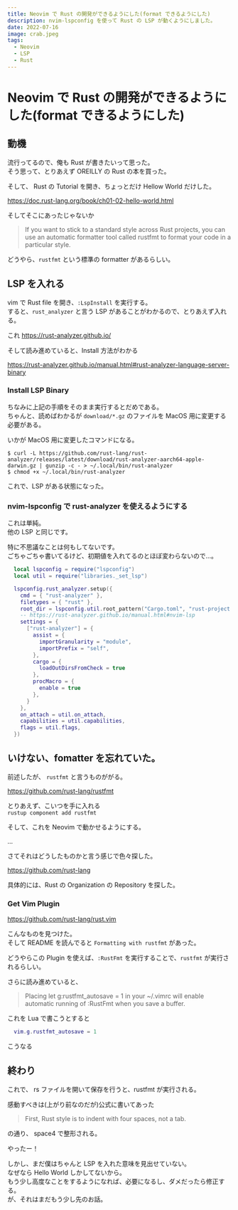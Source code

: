 ```yaml
---
title: Neovim で Rust の開発ができるようにした(format できるようにした)
description: nvim-lspconfig を使って Rust の LSP が動くようにしました。
date: 2022-07-16
image: crab.jpeg
tags:
  - Neovim
  - LSP
  - Rust
---
```


# Neovim で Rust の開発ができるようにした(format できるようにした)

## 動機

流行ってるので、俺も Rust が書きたいって思った。  
そう思って、とりあえず OREILLY の Rust の本を買った。

そして、 Rust の Tutorial を開き、ちょっとだけ Hellow World だけした。

https://doc.rust-lang.org/book/ch01-02-hello-world.html

そしてそこにあったじゃないか

> If you want to stick to a standard style across Rust projects, you can use an automatic formatter tool called rustfmt to format your code in a particular style.

どうやら、`rustfmt` という標準の formatter があるらしい。

## LSP を入れる
vim で Rust file を開き、`:LspInstall` を実行する。  
すると、`rust_analyzer` と言う LSP があることがわかるので、とりあえず入れる。

これ https://rust-analyzer.github.io/

そして読み進めていると、Install 方法がわかる

https://rust-analyzer.github.io/manual.html#rust-analyzer-language-server-binary

### Install LSP Binary

ちなみに上記の手順をそのまま実行するとだめである。  
ちゃんと、読めばわかるが `download/*.gz` のファイルを MacOS 用に変更する必要がある。

いかが MacOS 用に変更したコマンドになる。

```shell
$ curl -L https://github.com/rust-lang/rust-analyzer/releases/latest/download/rust-analyzer-aarch64-apple-darwin.gz | gunzip -c - > ~/.local/bin/rust-analyzer
$ chmod +x ~/.local/bin/rust-analyzer
```

これで、LSP がある状態になった。

### nvim-lspconfig で rust-analyzer を使えるようにする

これは単純。  
他の LSP と同じです。

特に不思議なことは何もしてないです。  
ごちゃごちゃ書いてるけど、初期値を入れてるのとほぼ変わらないので...。  

```lua
  local lspconfig = require("lspconfig")
  local util = require("libraries._set_lsp")

  lspconfig.rust_analyzer.setup({
    cmd = { "rust-analyzer" },
    filetypes = { "rust" },
    root_dir = lspconfig.util.root_pattern("Cargo.toml", "rust-project.json"),
    -- https://rust-analyzer.github.io/manual.html#nvim-lsp
    settings = {
      ["rust-analyzer"] = {
        assist = {
          importGranularity = "module",
          importPrefix = "self",
        },
        cargo = {
          loadOutDirsFromCheck = true
        },
        procMacro = {
          enable = true
        },
      }
    },
    on_attach = util.on_attach,
    capabilities = util.capabilities,
    flags = util.flags,
  })
```

## いけない、fomatter を忘れていた。

前述したが、 `rustfmt` と言うものががる。

https://github.com/rust-lang/rustfmt

とりあえず、こいつを手に入れる  
`rustup component add rustfmt`

そして、これを Neovim で動かせるようにする。

...

さてそれはどうしたものかと言う感じで色々探した。

https://github.com/rust-lang

具体的には、Rust の Organization の Repository を探した。

### Get Vim Plugin

https://github.com/rust-lang/rust.vim

こんなものを見つけた。  
そして README を読んでると `Formatting with rustfmt` があった。

どうやらこの Plugin を使えば、`:RustFmt` を実行することで、`rustfmt` が実行されるらしい。

さらに読み進めていると、  

> Placing let g:rustfmt_autosave = 1 in your ~/.vimrc will enable automatic running of :RustFmt when you save a buffer.

これを Lua で書こうとすると
```lua
  vim.g.rustfmt_autosave = 1
```
こうなる

## 終わり

これで、 rs ファイルを開いて保存を行うと、rustfmt が実行される。  

感動すべきは(上がり前なのだが)公式に書いてあった

> First, Rust style is to indent with four spaces, not a tab.

の通り、 space4 で整形される。

やったー！

しかし、まだ僕はちゃんと LSP を入れた意味を見出せていない。  
なぜなら Hello World しかしてないから。  
もう少し高度なことをするようになれば、必要になるし、ダメだったら修正する。  
が、それはまだもう少し先のお話。
